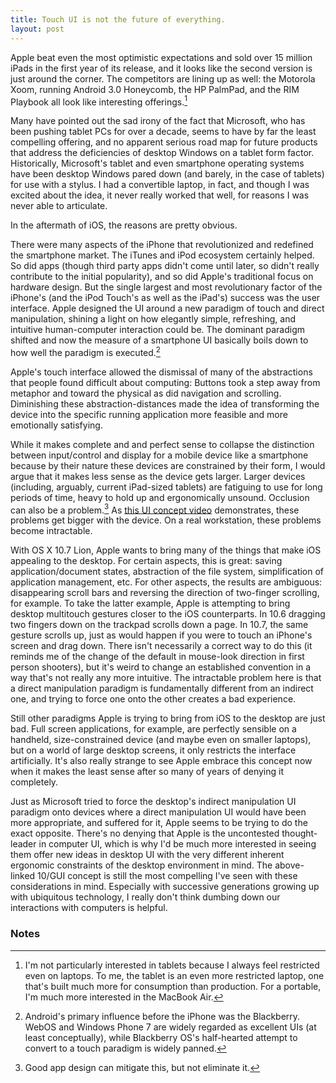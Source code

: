 ```yaml
---
title: Touch UI is not the future of everything.
layout: post
---
```



Apple beat even the most optimistic expectations and sold over 15
million iPads in the first year of its release, and it looks like the
second version is just around the corner. The competitors are lining up
as well: the Motorola Xoom, running Android 3.0 Honeycomb, the HP
PalmPad, and the RIM Playbook all look like interesting
offerings.[^1]

Many have pointed out the sad irony of the fact that Microsoft, who has
been pushing tablet PCs for over a decade, seems to have by far the
least compelling offering, and no apparent serious road map for future
products that address the deficiencies of desktop Windows on a tablet
form factor. Historically, Microsoft's tablet and even smartphone
operating systems have been desktop Windows pared down (and barely, in
the case of tablets) for use with a stylus. I had a convertible laptop,
in fact, and though I was excited about the idea, it never really worked
that well, for reasons I was never able to articulate.

In the aftermath of iOS, the reasons are pretty obvious.

There were many aspects of the iPhone that revolutionized and redefined
the smartphone market. The iTunes and iPod ecosystem certainly helped.
So did apps (though third party apps didn't come until later, so didn't
really contribute to the initial popularity), and so did Apple's
traditional focus on hardware design. But the single largest and most
revolutionary factor of the iPhone's (and the iPod Touch's as well as
the iPad's) success was the user interface. Apple designed the UI around
a new paradigm of touch and direct manipulation, shining a light on how
elegantly simple, refreshing, and intuitive human-computer interaction
could be. The dominant paradigm shifted and now the measure of a
smartphone UI basically boils down to how well the paradigm is
executed.[^2]

Apple's touch interface allowed the dismissal of many of the
abstractions that people found difficult about computing: Buttons took a
step away from metaphor and toward the physical as did navigation and
scrolling. Diminishing these abstraction-distances made the idea of
transforming the device into the specific running application more
feasible and more emotionally satisfying.

While it makes complete and and perfect sense to collapse the
distinction between input/control and display for a mobile device like a
smartphone because by their nature these devices are constrained by
their form, I would argue that it makes less sense as the device gets
larger. Larger devices (including, arguably, current iPad-sized tablets)
are fatiguing to use for long periods of time, heavy to hold up and
ergonomically unsound. Occlusion can also be a problem.[^3] As
[this UI concept video](http://10gui.com/ "10/GUI") demonstrates, these
problems get bigger with the device. On a real workstation, these
problems become intractable.

With OS X 10.7 Lion, Apple wants to bring many of the things that make
iOS appealing to the desktop. For certain aspects, this is great: saving
application/document states, abstraction of the file system,
simplification of application management, etc. For other aspects, the
results are ambiguous: disappearing scroll bars and reversing the
direction of two-finger scrolling, for example. To take the latter
example, Apple is attempting to bring desktop multitouch gestures closer
to the iOS counterparts. In 10.6 dragging two fingers down on the
trackpad scrolls down a page. In 10.7, the same gesture scrolls up, just
as would happen if you were to touch an iPhone's screen and drag down.
There isn't necessarily a correct way to do this (it reminds me of the
change of the default in mouse-look direction in first person shooters),
but it's weird to change an established convention in a way that's not
really any more intuitive. The intractable problem here is that a direct
manipulation paradigm is fundamentally different from an indirect one,
and trying to force one onto the other creates a bad experience.

Still other paradigms Apple is trying to bring from iOS to the desktop
are just bad. Full screen applications, for example, are perfectly
sensible on a handheld, size-constrained device (and maybe even on
smaller laptops), but on a world of large desktop screens, it only
restricts the interface artificially. It's also really strange to see
Apple embrace this concept now when it makes the least sense after so
many of years of denying it completely.

Just as Microsoft tried to force the desktop's indirect manipulation UI
paradigm onto devices where a direct manipulation UI would have been
more appropriate, and suffered for it, Apple seems to be trying to do
the exact opposite. There's no denying that Apple is the uncontested
thought-leader in computer UI, which is why I'd be much more interested
in seeing them offer new ideas in desktop UI with the very different
inherent ergonomic constraints of the desktop environment in mind. The
above-linked 10/GUI concept is still the most compelling I've seen with
these considerations in mind. Especially with successive generations
growing up with ubiquitous technology, I really don't think dumbing down
our interactions with computers is helpful.

### Notes

[^1]: I'm not particularly interested in tablets because I always feel
    restricted even on laptops. To me, the tablet is an even more
    restricted laptop, one that's built much more for consumption than
    production. For a portable, I'm much more interested in the MacBook
    Air. 

[^2]: Android's primary influence before the iPhone was the Blackberry.
    WebOS and Windows Phone 7 are widely regarded as excellent UIs (at
    least conceptually), while Blackberry OS's half-hearted attempt to
    convert to a touch paradigm is widely panned.
    

[^3]: Good app design can mitigate this, but not eliminate it.
